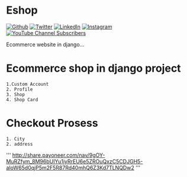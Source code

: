 # Eshop
<p><a href="https://github.com/mohammadanarul" target="_blank"><img alt="Github" src="https://img.shields.io/badge/GitHub-%2312100E.svg?&style=for-the-badge&logo=Github&logoColor=white" /></a> <a href="https://twitter.com/mohammadanarul1" target="_blank"><img alt="Twitter" src="https://img.shields.io/badge/twitter-%231DA1F2.svg?&style=for-the-badge&logo=twitter&logoColor=white" /></a> <a href="https://www.linkedin.com/in/mohammadanarul/" target="_blank"><img alt="LinkedIn" src="https://img.shields.io/badge/linkedin-%230077B5.svg?&style=for-the-badge&logo=linkedin&logoColor=white" /></a> <a href="https://www.instagram.com/mohammad.anarul/" target="_blank"><img alt="Instagram" src="https://img.shields.io/badge/instagram-%2312100E.svg?&style=for-the-badge&logo=instagram&logoColor=purple" /></a>
<a href="https://www.youtube.com/learnwithanarul" target="_blank"><img alt="YouTube Channel Subscribers" src="https://img.shields.io/youtube/channel/subscribers/UCro9_IDnTEXY9ufXPzRNfTQ?style=for-the-badge"></a>
</p>

Ecommerce website in django...

# Ecommerce shop in django project
    1.Custom Account
    2. Profile
    3. Shop
    4. Shop Card

# Checkout Prosess
    1. City
    2. address
'''
http://share.payoneer.com/nav/9gOY-MuRZfym_8M96bUIYu1jyRrEU6e5ZROuQxzC5CDJGH5-aIoW65d0qjP5m2F5R87Rd40mhQ6Z3Kd7TLNQDw2
'''
